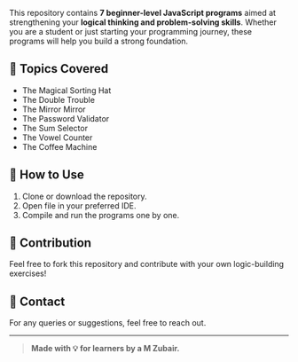 This repository contains **7 beginner-level JavaScript programs** aimed at strengthening your **logical thinking and problem-solving skills**. Whether you are a student or just starting your programming journey, these programs will help you build a strong foundation.

## 🧠 Topics Covered

- The Magical Sorting Hat
- The Double Trouble
- The Mirror Mirror
- The Password Validator
- The Sum Selector
- The Vowel Counter
- The Coffee Machine



## 🚀 How to Use

1. Clone or download the repository.
2. Open file in your preferred IDE.
3. Compile and run the programs one by one.

## 🤝 Contribution

Feel free to fork this repository and contribute with your own logic-building exercises!

## 📧 Contact

For any queries or suggestions, feel free to reach out.

---

> **Made with 💡 for learners by a M Zubair.**
